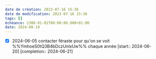 ```yaml
---
date de création: 2023-07-16 15:36
date de modification: 2023-07-16 15:36
tags: []
échéance: 2300-01-01T00:00:00.000+01:00
date: 2024-08-19
---
```

- [X] 2024-06-05 contacter féraste pour qu'on se voit  %%YmhoeS0tQ3B4bDczUnlxUw%% chaque année  [start:: 2024-06-20]  [completion:: 2024-06-21]